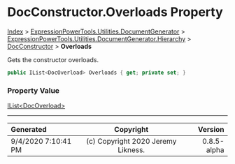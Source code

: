 ﻿# DocConstructor.Overloads Property

[Index](../index.md) > [ExpressionPowerTools.Utilities.DocumentGenerator](ExpressionPowerTools.Utilities.DocumentGenerator.a.md) > [ExpressionPowerTools.Utilities.DocumentGenerator.Hierarchy](ExpressionPowerTools.Utilities.DocumentGenerator.Hierarchy.n.md) > [DocConstructor](ExpressionPowerTools.Utilities.DocumentGenerator.Hierarchy.DocConstructor.cs.md) > **Overloads**

Gets the constructor overloads.

```csharp
public IList<DocOverload> Overloads { get; private set; }
```

### Property Value

 [IList&lt;DocOverload>](https://docs.microsoft.com/dotnet/api/system.collections.generic.ilist-1) 


---

| Generated | Copyright | Version |
| :-- | :-: | --: |
| 9/4/2020 7:10:41 PM | (c) Copyright 2020 Jeremy Likness. | 0.8.5-alpha |

